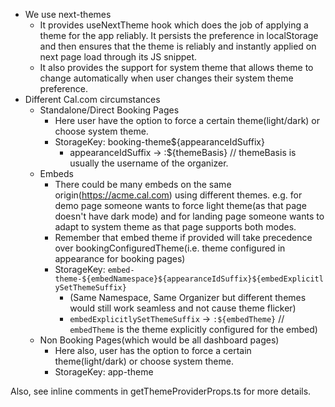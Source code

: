 - We use next-themes
    - It provides useNextTheme hook which does the job of applying a theme for the app reliably. It persists the preference in localStorage and then ensures that the theme is reliably and instantly applied on next page load through its JS snippet.
    - It also provides the support for system theme that allows theme to change automatically when user changes their system theme preference.
- Different Cal.com circumstances
    - Standalone/Direct Booking Pages
        - Here user have the option to force a certain theme(light/dark) or choose system theme.
        - StorageKey: booking-theme${appearanceIdSuffix}
            - appearanceIdSuffix -> :${themeBasis} // themeBasis is usually the username of the organizer.
    - Embeds
        - There could be many embeds on the same origin(https://acme.cal.com) using different themes. e.g. for demo page someone wants to force light theme(as that page doesn't have dark mode) and for landing page someone wants to adapt to system theme as that page supports both modes.
        - Remember that embed theme if provided will take precedence over bookingConfiguredTheme(i.e. theme configured in appearance for booking pages)
        - StorageKey: `embed-theme-${embedNamespace}${appearanceIdSuffix}${embedExplicitlySetThemeSuffix}`
          - (Same Namespace, Same Organizer but different themes would still work seamless and not cause theme flicker)
          - `embedExplicitlySetThemeSuffix` -> `:${embedTheme}` // `embedTheme` is the theme explicitly configured for the embed)
    - Non Booking Pages(which would be all dashboard pages)
        - Here also, user has the option to force a certain theme(light/dark) or choose system theme.
        - StorageKey: app-theme


Also, see inline comments in getThemeProviderProps.ts for more details.